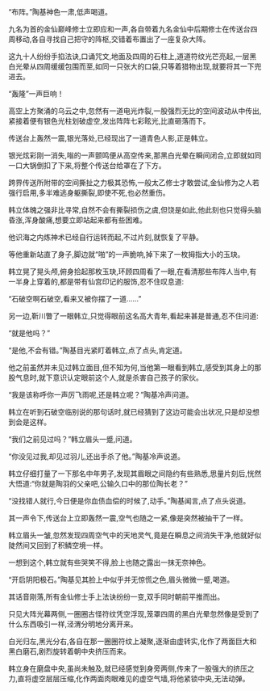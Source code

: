 
“布阵。”陶基神色一肃,低声喝道。

九名为首的金仙巅峰修士立即应和一声,各自带着九名金仙中后期修士在传送台四周移动,各自寻找自己把守的阵枢,交错着布置出了一座复杂大阵。

这九十人纷纷手掐法诀,口诵咒文,地面及四周的石柱上,道道符纹光芒亮起,一层黑白光晕从四周缓缓包围而至,如同一只张大的口袋,只等着猎物出现,就要将其一下兜进去。

“轰隆”一声巨响！

高空上方聚涌的乌云之中,忽然有一道电光炸裂,一股强烈无比的空间波动从中传出,紧接着便有银色光柱划破虚空,发出阵阵七彩眩光,比直砸落而下。

传送台上轰然一震,银光落处,已经现出了一道青色人影,正是韩立。

银光炫彩刚一消失,嗡的一声颤鸣便从高空传来,那黑白光晕在瞬间闭合,立即就如同一口大锅倒扣了下来,将整个传送台给罩在了下方。

跨界传送所附带的空间撕扯之力极其恐怖,一般太乙修士才敢尝试,金仙修为之人若强行启用,多半难逃身躯撕裂,即使不死,也必然重伤。

韩立体魄之强非比寻常,自然不会有撕裂损伤之虞,但饶是如此,他此刻也只觉得头脑昏涨,浑身酸痛,想要立即站起来都有些困难。

他识海之内炼神术已经自行运转而起,不过片刻,就恢复了平静。

等他重新站直了身子,脚边就“啪”的一声脆响,掉下来了一枚拇指大小的玉玦。

韩立晃了晃头颅,俯身拾起那枚玉玦,环顾四周看了一眼,在看清那些布阵人当中,有一半身上穿着的,都是带有仙宫印记的服饰,忍不住叹息道:

“石破空啊石破空,看来又被你摆了一道……”

另一边,靳川瞥了一眼韩立,只觉得眼前这名高大青年,看起来甚是普通,忍不住问道:

“就是他吗？”

“是他,不会有错。”陶基目光紧盯着韩立,点了点头,肯定道。

他之前虽然并未见过韩立面目,但不知为何,当他第一眼看到韩立,感受到其身上的那股气息时,就下意识认定眼前这个人,就是杀害自己孩子的家伙。

“我是该称呼你一声厉飞雨呢,还是韩立呢？”陶基冷声问道。

韩立在听到石破空临别说的那句话时,就已经猜到了这边可能会出状况,只是却没想到会是这样。

“我们之前见过吗？”韩立眉头一蹙,问道。

“你没见过我,却见过羽儿,还出手杀了他。”陶基冷声说道。

韩立仔细打量了一下那名中年男子,发现其眉眼之间隐约有些熟悉,思量片刻后,恍然大悟道:“你就是陶羽的父亲吧,公输久口中的那位陶长老？”

“没找错人就行,今日便是你血债血偿的时候了,动手。”陶基闻言,点了点头说道。

其一声令下,传送台上立即轰然一震,空气也随之一紧,像是突然被抽干了一样。

韩立眉头一皱,忽然发现四周空气中的天地灵气,竟是在瞬息之间消失干净,他就好似陡然间又回到了积鳞空境一样。

一想到这个,韩立就有些哭笑不得,脸上也随之露出一抹无奈神色。

“开启阴阳极石。”陶基见其脸上中似乎并无惊慌之色,眉头微微一蹙,喝道。

其话音刚落,所有金仙修士手上法诀纷纷一变,双手同时朝前平推而出。

只见大阵光幕两侧,一圈圈古怪符纹凭空浮现,笼罩四周的黑白光晕忽然像是受到了什么东西吸引一样,泾渭分明地分离开来。

白光归左,黑光分右,各自在那一圈圈符纹上凝聚,逐渐由虚转实,化作了两面巨大和黑白磨石,剧烈旋转着朝中央挤压而来。

韩立身在磨盘中央,虽尚未触及,就已经感觉到身旁两侧,传来了一股强大的挤压之力,直将虚空层层压缩,化作两面肉眼难见的虚空气墙,将他紧锁中央,无法动弹。